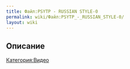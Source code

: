 ```yaml
---
title: Файл:PSYTP - RUSSIAN STYLE-0
permalink: wiki/Файл:PSYTP_-_RUSSIAN_STYLE-0/
layout: wiki
---
```


## Описание

[Категория:Видео](Категория:Видео "wikilink")
